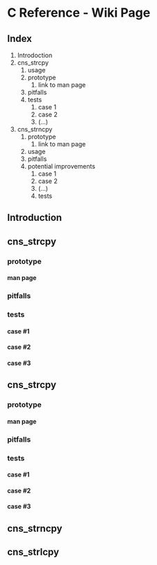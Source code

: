 # C Reference - Wiki Page

## Index

1. Introdoction
2. cns_strcpy
   1. usage
   2. prototype
      1. link to man page
   3. pitfalls
   4. tests
      1. case 1
      2. case 2
      3. (...)
3. cns_strncpy
   1. prototype
      1. link to man page
   2. usage
   3. pitfalls
   4. potential improvements
      1. case 1
      2. case 2
      3. (...)
      4. tests

## Introduction

## cns_strcpy

### prototype

#### man page

### pitfalls

### tests

#### case #1

#### case #2

#### case #3

## cns_strcpy

### prototype

#### man page

### pitfalls

### tests

#### case \#1

#### case \#2

#### case \#3

## cns_strncpy

## cns_strlcpy

